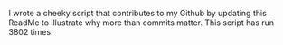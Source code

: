 I wrote a cheeky script that contributes to my Github by updating this ReadMe to illustrate why more than commits matter. This script has run 3802 times.